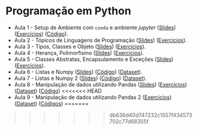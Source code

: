 # Programação em Python

* Aula 1 - Setup de Ambiente com `conda` e ambiente *jupyter* ([Slides](https://github.com/ai2-education-fiep-turma-4/02-programacao-python/blob/master/slides/aula1/02_python.pdf)) ([Exercícios](https://github.com/ai2-education-fiep-turma-4/02-programacao-python/tree/master/exercicios/aula1)) ([Código](https://github.com/ai2-education-fiep-turma-4/02-programacao-python/blob/master/src/aula1)).
* Aula 2 - Tópicos de Linguagens de Programação ([Slides](https://github.com/ai2-education-fiep-turma-4/02-programacao-python/blob/master/slides/aula2/slides.pdf)) ([Exercícios](https://github.com/ai2-education-fiep-turma-4/02-programacao-python/tree/master/exercicios/aula2)).
* Aula 3 - Tipos, Classes e Objeto ([Slides](https://github.com/ai2-education-fiep-turma-4/02-programacao-python/blob/master/slides/aula3/02_python_POO.pdf)) ([Exercícios](https://github.com/ai2-education-fiep-turma-4/02-programacao-python/tree/master/exercicios/aula3)).
* Aula 4 - Herança, Polimorfismo ([Slides](https://github.com/ai2-education-fiep-turma-4/02-programacao-python/blob/master/slides/aula4/04_python_heranca.pdf)) ([Exercícios](https://github.com/ai2-education-fiep-turma-4/02-programacao-python/tree/master/exercicios/aula4)).
* Aula 5 - Classes Abstratas, Encapsulamento e Exceções ([Slides](https://github.com/ai2-education-fiep-turma-4/02-programacao-python/blob/master/slides/aula5/diagramas.pdf)) ([Exercícios](https://github.com/ai2-education-fiep-turma-4/02-programacao-python/tree/master/exercicios/aula5)).
* Aula 6 - Listas e Numpy ([Slides](https://github.com/ai2-education-fiep-turma-4/02-programacao-python/blob/master/slides/aula6/06_Numpy.pdf)) ([Código](https://github.com/ai2-education-fiep-turma-4/02-programacao-python/blob/master/src/aula6)) ([Dataset](https://github.com/ai2-education-fiep-turma-4/02-programacao-python/tree/master/src/aula6/data)).
* Aula 7 - Listas e Numpy 2 ([Slides](https://github.com/ai2-education-fiep-turma-4/02-programacao-python/blob/master/slides/aula7/07-matriz_numpy.pdf)) ([Código](https://github.com/ai2-education-fiep-turma-4/02-programacao-python/blob/master/src/aula7)) ([Dataset](https://github.com/ai2-education-fiep-turma-4/02-programacao-python/tree/master/src/aula7/data)).
* Aula 8 - Manipulação de dados utilizando Pandas ([Slides](https://github.com/ai2-education-fiep-turma-4/02-programacao-python/blob/master/slides/aula8/08-Pandas.pdf)) ([Exercícios](https://github.com/ai2-education-fiep-turma-4/02-programacao-python/tree/master/exercicios/aula8))([Dataset](https://github.com/ai2-education-fiep-turma-4/02-programacao-python/tree/master/src/aula8/data)) ([Código](https://github.com/ai2-education-fiep-turma-4/02-programacao-python/blob/master/src/aula8))
<<<<<<< HEAD
* Aula 9 - Manipulação de dados utilizando Pandas 2 ([Exercícios](https://github.com/ai2-education-fiep-turma-4/02-programacao-python/tree/master/exercicios/aula9))([Dataset](https://github.com/ai2-education-fiep-turma-4/02-programacao-python/tree/master/src/aula8/data)) ([Códigos](https://github.com/ai2-education-fiep-turma-4/02-programacao-python/blob/master/src/aula9))
=======
>>>>>>> db636d40d747232c1557f434573702c77d68355f

